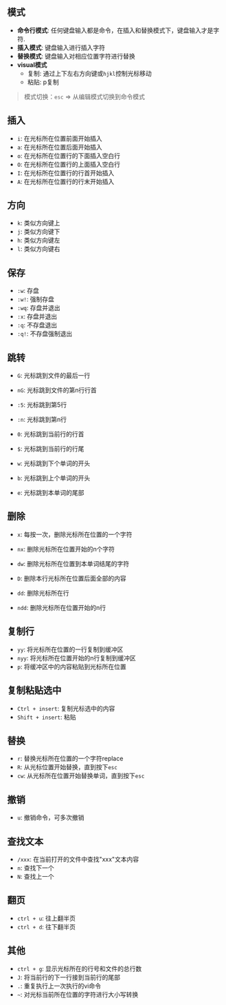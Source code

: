 ## 模式
- **命令行模式**: 任何键盘输入都是命令，在插入和替换模式下，键盘输入才是字符.
- **插入模式**: 键盘输入进行插入字符
- **替换模式**: 键盘输入对相应位置字符进行替换
- **visual模式**
    - 复制: 通过上下左右方向键或`hjkl`控制光标移动
    - 粘贴: p复制

> 模式切换：`esc` => 从编辑模式切换到命令模式

## 插入
- `i`: 在光标所在位置前面开始插入
- `a`: 在光标所在位置后面开始插入
- `o`: 在光标所在位置行的下面插入空白行
- `O`: 在光标所在位置行的上面插入空白行
- `I`: 在光标所在位置行的行首开始插入
- `A`: 在光标所在位置行的行末开始插入

## 方向
- `k`: 类似方向键上
- `j`: 类似方向键下
- `h`: 类似方向键左
- `l`: 类似方向键右

## 保存
- `:w`: 存盘
- `:w!`: 强制存盘
- `:wq`: 存盘并退出
- `:x`: 存盘并退出
- `:q`: 不存盘退出
- `:q!`: 不存盘强制退出

## 跳转
- `G`: 光标跳到文件的最后一行
- `nG`: 光标跳到文件的第n行行首
- `:5`: 光标跳到第5行
- `:n`: 光标跳到第n行

- `0`: 光标跳到当前行的行首
- `$`: 光标跳到当前行的行尾

- `w`: 光标跳到下个单词的开头
- `b`: 光标跳到上个单词的开头
- `e`: 光标跳到本单词的尾部

## 删除
- `x`: 每按一次，删除光标所在位置的一个字符
- `nx`: 删除光标所在位置开始的n个字符
- `dw`: 删除光标所在位置到本单词结尾的字符
- `D`: 删除本行光标所在位置后面全部的内容

- `dd`: 删除光标所在行
- `ndd`: 删除光标所在位置开始的n行

## 复制行
- `yy`: 将光标所在位置的一行复制到缓冲区
- `nyy`: 将光标所在位置开始的n行复制到缓冲区
- `p`: 将缓冲区中的内容粘贴到光标所在位置

## 复制粘贴选中
- `Ctrl + insert`: 复制光标选中的内容
- `Shift + insert`: 粘贴

## 替换
- `r`: 替换光标所在位置的一个字符replace
- `R`: 从光标位置开始替换，直到按下`esc`
- `cw`: 从光标所在位置开始替换单词，直到按下`esc`

## 撤销
- `u`: 撤销命令，可多次撤销

## 查找文本
- `/xxx`: 在当前打开的文件中查找"xxx"文本内容
- `n`: 查找下一个
- `N`: 查找上一个

## 翻页
- `ctrl + u`: 往上翻半页
- `ctrl + d`: 往下翻半页

## 其他
- `ctrl + g`: 显示光标所在的行号和文件的总行数
- `J`: 将当前行的下一行接到当前行的尾部
- `.`: 重复执行上一次执行的vi命令
- `~`: 对光标当前所在位置的字符进行大小写转换
